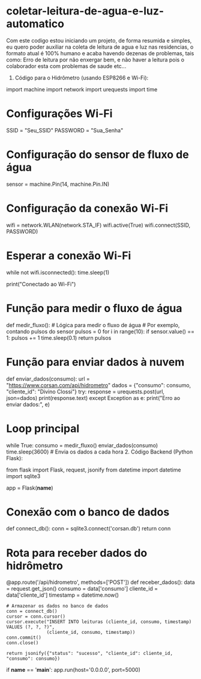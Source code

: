 # coletar-leitura-de-agua-e-luz-automatico
Com este codigo estou iniciando um projeto, de forma resumida e simples, eu quero poder auxiliar na coleta de leitura de agua e luz nas residencias, o formato atual é 100% humano e acaba havendo dezenas de problemas, tais como: Erro de leitura por não enxergar bem, e não haver a leitura pois o colaborador esta com problemas de saude etc...

1. Código para o Hidrômetro (usando ESP8266 e Wi-Fi):

import machine
import network
import urequests
import time

# Configurações Wi-Fi
SSID = "Seu_SSID"
PASSWORD = "Sua_Senha"

# Configuração do sensor de fluxo de água
sensor = machine.Pin(14, machine.Pin.IN)

# Configuração da conexão Wi-Fi
wifi = network.WLAN(network.STA_IF)
wifi.active(True)
wifi.connect(SSID, PASSWORD)

# Esperar a conexão Wi-Fi
while not wifi.isconnected():
    time.sleep(1)

print("Conectado ao Wi-Fi")

# Função para medir o fluxo de água
def medir_fluxo():
    # Lógica para medir o fluxo de água
    # Por exemplo, contando pulsos do sensor
    pulsos = 0
    for i in range(10):
        if sensor.value() == 1:
            pulsos += 1
        time.sleep(0.1)
    return pulsos

# Função para enviar dados à nuvem
def enviar_dados(consumo):
    url = "https://www.corsan.com/api/hidrometro"
    dados = {"consumo": consumo, "cliente_id": "Divino Clossi"}
    try:
        response = urequests.post(url, json=dados)
        print(response.text)
    except Exception as e:
        print("Erro ao enviar dados:", e)

# Loop principal
while True:
    consumo = medir_fluxo()
    enviar_dados(consumo)
    time.sleep(3600)  # Envia os dados a cada hora
2. Código Backend (Python Flask):

from flask import Flask, request, jsonify
from datetime import datetime
import sqlite3

app = Flask(__name__)

# Conexão com o banco de dados
def connect_db():
    conn = sqlite3.connect('corsan.db')
    return conn

# Rota para receber dados do hidrômetro
@app.route('/api/hidrometro', methods=['POST'])
def receber_dados():
    data = request.get_json()
    consumo = data['consumo']
    cliente_id = data['cliente_id']
    timestamp = datetime.now()

    # Armazenar os dados no banco de dados
    conn = connect_db()
    cursor = conn.cursor()
    cursor.execute("INSERT INTO leituras (cliente_id, consumo, timestamp) VALUES (?, ?, ?)",
                   (cliente_id, consumo, timestamp))
    conn.commit()
    conn.close()

    return jsonify({"status": "sucesso", "cliente_id": cliente_id, "consumo": consumo})

if __name__ == '__main__':
    app.run(host='0.0.0.0', port=5000)

